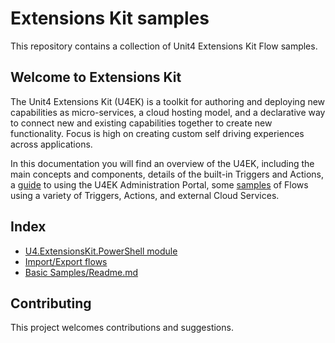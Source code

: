 # Extensions Kit samples

This repository contains a collection of Unit4 Extensions Kit Flow samples.

## Welcome to Extensions Kit

The Unit4 Extensions Kit (U4EK) is a toolkit for authoring and deploying new capabilities as micro-services, a cloud hosting model, and a declarative way to connect new and existing capabilities together to create new functionality. Focus is high on creating custom self driving experiences across applications.

In this documentation you will find an overview of the U4EK, including the main concepts and components, details of the built-in Triggers and Actions, a [guide](https://docs-external.u4pp.com/extensions-kit/guides/portal/overview/) to using the U4EK Administration Portal, some [samples](https://docs-external.u4pp.com/extensions-kit/samples/overview/) of Flows using a variety of Triggers, Actions, and external Cloud Services.

## Index

* [U4.ExtensionsKit.PowerShell module](../master/docs/U4ExtensionsKitPowershellModule.md)
* [Import/Export flows](../master/docs/ImportExportFlows.md)
* [Basic Samples/Readme.md](../master/docs/basic-samples/README.md)


## Contributing

This project welcomes contributions and suggestions.
